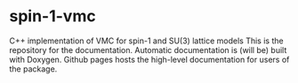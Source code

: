 # spin-1-vmc
C++ implementation of VMC for spin-1 and SU(3) lattice models
This is the repository for the documentation.  Automatic documentation is (will be) built with Doxygen.  Github pages hosts the high-level documentation for users of the package.
